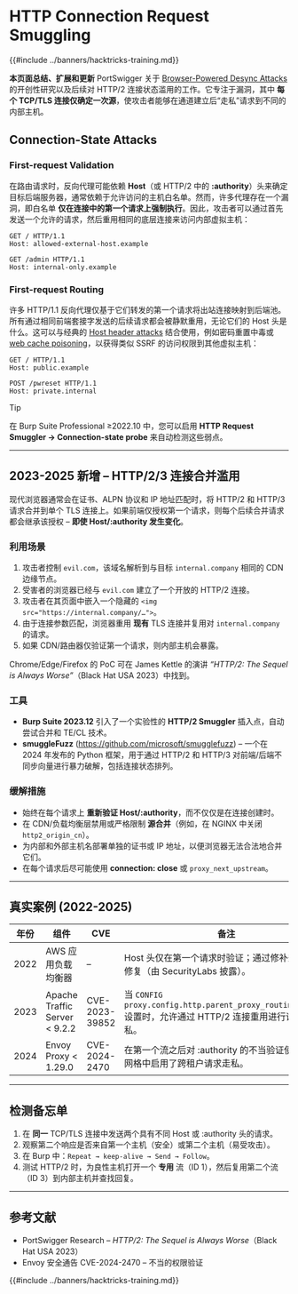 # HTTP Connection Request Smuggling

{{#include ../banners/hacktricks-training.md}}

**本页面总结、扩展和更新** PortSwigger 关于 [Browser-Powered Desync Attacks](https://portswigger.net/research/browser-powered-desync-attacks) 的开创性研究以及后续对 HTTP/2 连接状态滥用的工作。它专注于漏洞，其中 **每个 TCP/TLS 连接仅确定一次源**，使攻击者能够在通道建立后“走私”请求到不同的内部主机。

## Connection-State Attacks <a href="#state" id="state"></a>

### First-request Validation

在路由请求时，反向代理可能依赖 **Host**（或 HTTP/2 中的 **:authority**）头来确定目标后端服务器，通常依赖于允许访问的主机白名单。然而，许多代理存在一个漏洞，即白名单 **仅在连接中的第一个请求上强制执行**。因此，攻击者可以通过首先发送一个允许的请求，然后重用相同的底层连接来访问内部虚拟主机：
```http
GET / HTTP/1.1
Host: allowed-external-host.example

GET /admin HTTP/1.1
Host: internal-only.example
```
### First-request Routing

许多 HTTP/1.1 反向代理仅基于它们转发的第一个请求将出站连接映射到后端池。所有通过相同前端套接字发送的后续请求都会被静默重用，无论它们的 Host 头是什么。这可以与经典的 [Host header attacks](https://portswigger.net/web-security/host-header) 结合使用，例如密码重置中毒或 [web cache poisoning](https://portswigger.net/web-security/web-cache-poisoning)，以获得类似 SSRF 的访问权限到其他虚拟主机：
```http
GET / HTTP/1.1
Host: public.example

POST /pwreset HTTP/1.1
Host: private.internal
```
> [!TIP]
> 在 Burp Suite Professional ≥2022.10 中，您可以启用 **HTTP Request Smuggler → Connection-state probe** 来自动检测这些弱点。

---

## 2023-2025 新增 – HTTP/2/3 连接合并滥用

现代浏览器通常会在证书、ALPN 协议和 IP 地址匹配时，将 HTTP/2 和 HTTP/3 请求合并到单个 TLS 连接上。如果前端仅授权第一个请求，则每个后续合并请求都会继承该授权 – **即使 Host/:authority 发生变化**。

### 利用场景
1. 攻击者控制 `evil.com`，该域名解析到与目标 `internal.company` 相同的 CDN 边缘节点。
2. 受害者的浏览器已经与 `evil.com` 建立了一个开放的 HTTP/2 连接。
3. 攻击者在其页面中嵌入一个隐藏的 `<img src="https://internal.company/…">`。
4. 由于连接参数匹配，浏览器重用 **现有** TLS 连接并复用对 `internal.company` 的请求。
5. 如果 CDN/路由器仅验证第一个请求，则内部主机会暴露。

Chrome/Edge/Firefox 的 PoC 可在 James Kettle 的演讲 *“HTTP/2: The Sequel is Always Worse”*（Black Hat USA 2023）中找到。

### 工具
* **Burp Suite 2023.12** 引入了一个实验性的 **HTTP/2 Smuggler** 插入点，自动尝试合并和 TE/CL 技术。
* **smuggleFuzz** (https://github.com/microsoft/smugglefuzz) – 一个在 2024 年发布的 Python 框架，用于通过 HTTP/2 和 HTTP/3 对前端/后端不同步向量进行暴力破解，包括连接状态排列。

### 缓解措施
* 始终在每个请求上 **重新验证 Host/:authority**，而不仅仅是在连接创建时。
* 在 CDN/负载均衡层禁用或严格限制 **源合并**（例如，在 NGINX 中关闭 `http2_origin_cn`）。
* 为内部和外部主机名部署单独的证书或 IP 地址，以便浏览器无法合法地合并它们。
* 在每个请求后尽可能使用 **connection: close** 或 `proxy_next_upstream`。

---

## 真实案例 (2022-2025)

| 年份 | 组件 | CVE | 备注 |
|------|-----------|-----|-------|
| 2022 | AWS 应用负载均衡器 | – | Host 头仅在第一个请求时验证；通过修补规则引擎修复（由 SecurityLabs 披露）。 |
| 2023 | Apache Traffic Server < 9.2.2 | CVE-2023-39852 | 当 `CONFIG proxy.config.http.parent_proxy_routing_enable` 设置时，允许通过 HTTP/2 连接重用进行请求走私。 |
| 2024 | Envoy Proxy < 1.29.0 | CVE-2024-2470 | 在第一个流之后对 :authority 的不当验证使得在共享网格中启用了跨租户请求走私。 |

---

## 检测备忘单

1. 在 **同一** TCP/TLS 连接中发送两个具有不同 Host 或 :authority 头的请求。
2. 观察第二个响应是否来自第一个主机（安全）或第二个主机（易受攻击）。
3. 在 Burp 中：`Repeat → keep-alive → Send → Follow`。
4. 测试 HTTP/2 时，为良性主机打开一个 **专用** 流（ID 1），然后复用第二个流（ID 3）到内部主机并查找回复。

---

## 参考文献

* PortSwigger Research – *HTTP/2: The Sequel is Always Worse*（Black Hat USA 2023）
* Envoy 安全通告 CVE-2024-2470 – 不当的权限验证

{{#include ../banners/hacktricks-training.md}}
